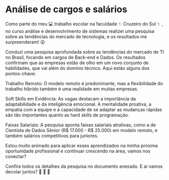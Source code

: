 # Análise de cargos e salários

Como parte do meu 💻 trabalho escolar na faculdade ✨ Cruzeiro do Sul ✨ , no curso análise e desenvolvimento de sistemas realizei uma pesquisa sobre as tendências do mercado de tecnologia, e os resultados me surpreenderam! 😲 

Conduzi uma pesquisa aprofundada sobre as tendências do mercado de TI no Brasil, focando em cargos de Back-end e Dados. Os resultados confirmam que as empresas estão de olho em um novo conjunto de habilidades, que vai além do domínio técnico.
Aqui estão alguns dos pontos-chave:

Trabalho Remoto: O modelo remoto é predominante, mas a flexibilidade do trabalho híbrido também é uma realidade em muitas empresas.

Soft Skills em Evidência: As vagas destacam a importância da adaptabilidade e da inteligência emocional. A mentalidade proativa, a empatia com a equipe e a capacidade de se adaptar as mudanças rápidas são tão importantes quanto as hard skills de programação.

Faixas Salariais: A pesquisa aponta faixas salariais atrativas, como a de Cientista de Dados Sênior (R$ 17.000 - R$ 25.000) em modelo remoto, e também salários competitivos para juniores.

Estou muito animado para aplicar esses aprendizados na minha próxima oportunidade profissional e continuar crescendo na área, vamos nos conectar?

Confira todos os detalhes da pesquisa no documento anexado. 
E ai vamos decolar juntos? 🚀 🚀 🚀
